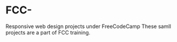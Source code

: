 # FCC-
Responsive web design projects under FreeCodeCamp
These samll projects are a part of FCC training.

